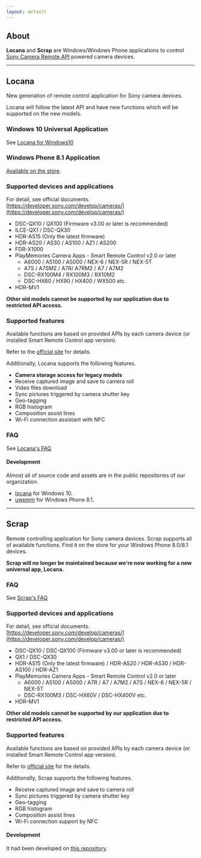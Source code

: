 ```yaml
---
layout: default
---
```


## About

**Locana** and **Scrap** are Windows/Windows Phone applications to control
[Sony Camera Remote API](http://developer.sony.com/develop/cameras/) powered camera devices.

---

## Locana

New generation of remote control application for Sony camera devices.

Locana will follow the latest API and have new functions which will be supported on the new models.

### Windows 10 Universal Application

See [Locana for Windows10](/win10_uwp.html)

### Windows Phone 8.1 Application

[Available on the store](https://www.microsoft.com/en-us/store/apps/locana/9nblggh2t6h1).

### Supported devices and applications

For detail, see official documents. [https://developer.sony.com/develop/cameras/](https://developer.sony.com/develop/cameras/)

- DSC-QX10 / QX100 (Firmware v3.00 or later is recommended)
- ILCE-QX1 / DSC-QX30
- HDR-AS15 (Only the latest firmware)
- HDR-AS20 / AS30 / AS100 / AZ1 / AS200
- FDR-X1000
- PlayMemories Camera Apps - Smart Remote Control v2.0 or later
    - A6000 / A5100 / A5000 / NEX-6 / NEX-5R / NEX-5T
    - A7S / A7SM2 / A7R/ A7RM2 / A7 / A7M2
    - DSC-RX100M4 / RX100M3 / RX10M2
    - DSC-HX60 / HX90 / HX400 / WX500 etc.
- HDR-MV1

**Other old models cannot be supported by our application due to restricted API access.**

### Supported features

Available functions are based on provided APIs by each camera device (or installed Smart Remote Control app version).

Refer to the [official site](http://developer.sony.com/develop/cameras/) for details.

Additionally, Locana supports the following features.

- **Camera storage access for legacy models**
- Receive captured image and save to camera roll
- Video files download
- Sync pictures triggered by camera shutter key
- Geo-tagging
- RGB histogram
- Composition assist lines
- Wi-Fi connection assistant with NFC

### FAQ

See [Locana's FAQ](/locana_faq.html)

#### Development

Almost all of source code and assets are in the public repositories of our organization.

- [locana](https://github.com/locana/locana) for Windows 10.
- [uwpmm](https://github.com/locana/uwpmm) for Windows Phone 8.1.

***

## Scrap

Remote controlling application for Sony camera devices.
Scrap supports all of available functions.
Find it on the store for your Windows Phone 8.0/8.1 devices.

**Scrap will no longer be maintained because we're now working for a new universal app, Locana.**

### FAQ
See [Scrap's FAQ](/scrap_faq.html)

### Supported devices and applications

For detail, see official documents. [https://developer.sony.com/develop/cameras/](https://developer.sony.com/develop/cameras/)

- DSC-QX10 / DSC-QX100 (Firmware v3.00 or later is recommended)
- QX1 / DSC-QX30
- HDR-AS15 (Only the latest firmware) / HDR-AS20 / HDR-AS30 / HDR-AS100 / HDR-AZ1
- PlayMemories Camera Apps - Smart Remote Control v2.0 or later
  + A6000 / A5100 / A5000 / A7R / A7 / A7M2 / A7S / NEX-6 / NEX-5R / NEX-5T
  + DSC-RX100M3 / DSC-HX60V / DSC-HX400V etc.
- HDR-MV1

**Other old models cannot be supported by our application due to restricted API access.**

### Supported features

Available functions are based on provided APIs by each camera device (or installed Smart Remote Control app version).

Refer to [official site](http://developer.sony.com/develop/cameras/) for the details.

Additionally, Scrap supports the following features.

- Receive captured image and save to camera roll
- Sync pictures triggered by camera shutter key
- Geo-tagging
- RGB histogram
- Composition assist lines
- Wi-Fi connection support by NFC

#### Development

It had been developed on [this repository](https://github.com/locana/wppmm).
